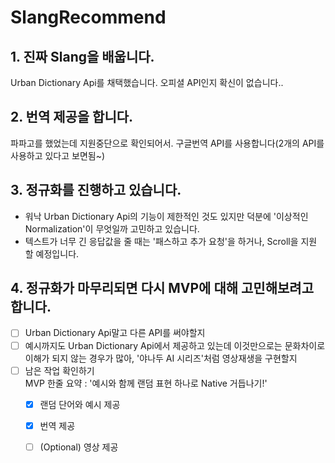 # SlangRecommend

## 1. 진짜 Slang을 배웁니다.
   Urban Dictionary Api를 채택했습니다. 오피셜 API인지 확신이 없습니다..
## 2. 번역 제공을 합니다.
   파파고를 했었는데 지원중단으로 확인되어서. 구글번역 API를 사용합니다(2개의 API를 사용하고 있다고 보면됨~)
## 3. 정규화를 진행하고 있습니다.
   - 워낙 Urban Dictionary Api의 기능이 제한적인 것도 있지만 덕분에 '이상적인 Normalization'이 무엇일까 고민하고 있습니다.
   - 텍스트가 너무 긴 응답값을 줄 때는 '패스하고 추가 요청'을 하거나, Scroll을 지원 할 예정입니다.
## 4. 정규화가 마무리되면 다시 MVP에 대해 고민해보려고 합니다.
   - [ ] Urban Dictionary Api말고 다른 API를 써야할지
   - [ ] 예시까지도 Urban Dictionary Api에서 제공하고 있는데 이것만으로는 문화차이로 이해가 되지 않는 경우가 많아, '야나두 AI 시리즈'처럼 영상재생을 구현할지
   - [ ] 남은 작업 확인하기 <br>
         MVP 한줄 요약 : '예시와 함께 랜덤 표현 하나로 Native 거듭나기!'
      - [x] 랜덤 단어와 예시 제공
      - [x] 번역 제공
      - [ ] (Optional) 영상 제공

